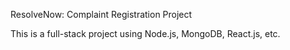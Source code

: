 ResolveNow: Complaint Registration Project

This is a full-stack project using Node.js, MongoDB, React.js, etc.
